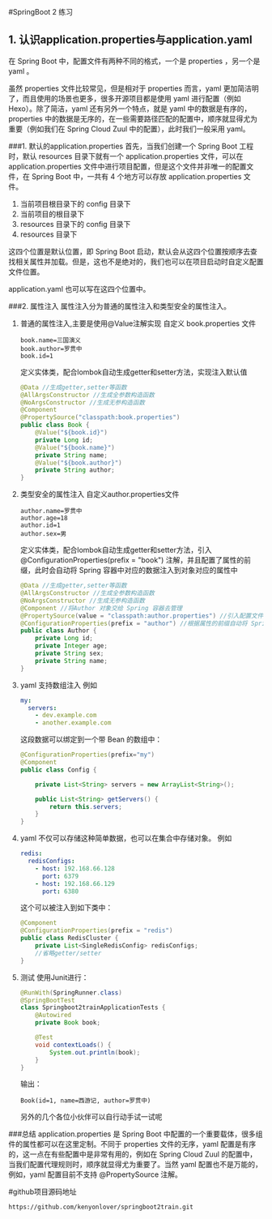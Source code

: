 #SpringBoot 2 练习

## 1. 认识application.properties与application.yaml

在 Spring Boot 中，配置文件有两种不同的格式，一个是 properties ，另一个是 yaml 。

虽然 properties 文件比较常见，但是相对于 properties 而言，yaml 更加简洁明了，而且使用的场景也更多，很多开源项目都是使用 yaml 进行配置（例如 Hexo）。除了简洁，yaml 还有另外一个特点，就是 yaml 中的数据是有序的，properties 中的数据是无序的，在一些需要路径匹配的配置中，顺序就显得尤为重要（例如我们在 Spring Cloud Zuul 中的配置），此时我们一般采用 yaml。

###1. 默认的application.properties
首先，当我们创建一个 Spring Boot 工程时，默认 resources 目录下就有一个 application.properties 文件，可以在 application.properties 文件中进行项目配置，但是这个文件并非唯一的配置文件，在 Spring Boot 中，一共有 4 个地方可以存放 application.properties 文件。
1. 当前项目根目录下的 config 目录下
2. 当前项目的根目录下
3. resources 目录下的 config 目录下
4. resources 目录下

这四个位置是默认位置，即 Spring Boot 启动，默认会从这四个位置按顺序去查找相关属性并加载。但是，这也不是绝对的，我们也可以在项目启动时自定义配置文件位置。
    
application.yaml 也可以写在这四个位置中。

###2. 属性注入
属性注入分为普通的属性注入和类型安全的属性注入。

1. 普通的属性注入,主要是使用@Value注解实现
    自定义 book.properties 文件
    ```properties
    book.name=三国演义
    book.author=罗贯中
    book.id=1
    ```
    定义实体类，配合lombok自动生成getter和setter方法，实现注入默认值
    ```java
    @Data //生成getter,setter等函数
    @AllArgsConstructor //生成全参数构造函数
    @NoArgsConstructor //生成无参构造函数
    @Component
    @PropertySource("classpath:book.properties")
    public class Book {
        @Value("${book.id}")
        private Long id;
        @Value("${book.name}")
        private String name;
        @Value("${book.author}")
        private String author;
    }
    ```

2. 类型安全的属性注入
    自定义author.properties文件
    ```properties
    author.name=罗贯中
    author.age=18
    author.id=1
    author.sex=男
    ```
    定义实体类，配合lombok自动生成getter和setter方法，引入 @ConfigurationProperties(prefix = "book") 注解，并且配置了属性的前缀，此时会自动将 Spring 容器中对应的数据注入到对象对应的属性中
    ```java
    @Data //生成getter,setter等函数
    @AllArgsConstructor //生成全参数构造函数
    @NoArgsConstructor //生成无参构造函数
    @Component //将Author 对象交给 Spring 容器去管理
    @PropertySource(value = "classpath:author.properties") //引入配置文件
    @ConfigurationProperties(prefix = "author") //根据属性的前缀自动将 Spring 容器中对应的数据注入到对象对应的属性中
    public class Author {
        private Long id;
        private Integer age;
        private String sex;
        private String name;
    }
    ```

3. yaml 支持数组注入
    例如
    ```yaml
    my:
      servers:
        - dev.example.com
        - another.example.com
    ```
    这段数据可以绑定到一个带 Bean 的数组中：
    ```java
    @ConfigurationProperties(prefix="my")
    @Component
    public class Config {
    
        private List<String> servers = new ArrayList<String>();
    
        public List<String> getServers() {
            return this.servers;
        }
    }
    ```

4. yaml 不仅可以存储这种简单数据，也可以在集合中存储对象。
    例如
    ```yaml
    redis:
      redisConfigs:
        - host: 192.168.66.128
          port: 6379
        - host: 192.168.66.129
          port: 6380
    ```
    这个可以被注入到如下类中：
    ```java
    @Component
    @ConfigurationProperties(prefix = "redis")
    public class RedisCluster {
        private List<SingleRedisConfig> redisConfigs;
        //省略getter/setter
    }
    ```

5. 测试
    使用Junit进行：
    ```java
    @RunWith(SpringRunner.class)
    @SpringBootTest
    class Springboot2trainApplicationTests {
        @Autowired
        private Book book;
    
        @Test
        void contextLoads() {
            System.out.println(book);
        }
    }
    ```
    输出：
    ```
    Book(id=1, name=西游记, author=罗贯中)
    ```
    另外的几个各位小伙伴可以自行动手试一试呢
   
###总结
application.properties 是 Spring Boot 中配置的一个重要载体，很多组件的属性都可以在这里定制。不同于 properties 文件的无序，yaml 配置是有序的，这一点在有些配置中是非常有用的，例如在 Spring Cloud Zuul 的配置中，当我们配置代理规则时，顺序就显得尤为重要了。当然 yaml 配置也不是万能的，例如，yaml 配置目前不支持 @PropertySource 注解。

#github项目源码地址
```
https://github.com/kenyonlover/springboot2train.git
```